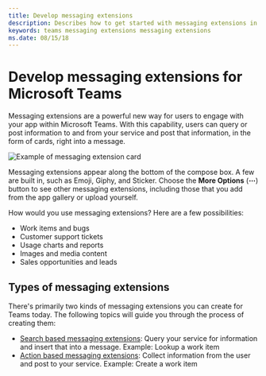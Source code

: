 ```yaml
---
title: Develop messaging extensions
description: Describes how to get started with messaging extensions in Microsoft Teams
keywords: teams messaging extensions messaging extensions
ms.date: 08/15/18
---
```

# Develop messaging extensions for Microsoft Teams

Messaging extensions are a powerful new way for users to engage with your app within Microsoft Teams. With this capability, users can query or post information to and from your service and post that information, in the form of cards, right into a message.

![Example of messaging extension card](~/assets/images/compose-extensions/ceexample.png)

Messaging extensions appear along the bottom of the compose box. A few are built in, such as Emoji, Giphy, and Sticker. Choose the **More Options** (**&#8943;**) button to see other messaging extensions, including those that you add from the app gallery or upload yourself.

How would you use messaging extensions? Here are a few possibilities:

* Work items and bugs
* Customer support tickets
* Usage charts and reports
* Images and media content
* Sales opportunities and leads

## Types of messaging extensions

There's primarily two kinds of messaging extensions you can create for Teams today. The following topics will guide you through the process of creating them:

* [Search based messaging extensions](~/concepts/messaging-extensions/search-extensions): Query your service for information and insert that into a message. Example: Lookup a work item
* [Action based messaging extensions](~/concepts/messaging-extensions/create-extensions): Collect information from the user and post to your service. Example: Create a work item